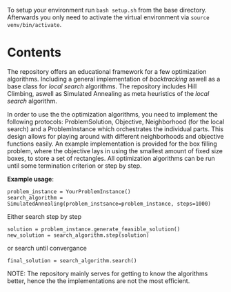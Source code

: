 To setup your environment run `bash setup.sh` from the base directory.
Afterwards you only need to activate the virtual environment via `source venv/bin/activate`.

# Contents
The repository offers an educational framework for a few optimization algorithms.
Including a general implementation of _backtracking_ aswell as a base class for _local search_ algorithms. The repository includes Hill Climbing, aswell as Simulated Annealing as meta heuristics of the _local search_ algorithm.

In order to use the the optimization algorithms, you need to implement the following protocols: ProblemSolution, Objective, Neighborhood (for the local search) and a ProblemInstance which orchestrates the individual parts.
This design allows for playing around with different neighborhoods and objective functions easily.
An example implementation is provided for the box filling problem, where the objective lays in using the smallest amount of fixed size boxes, to store a set of rectangles.
All optimization algorithms can be run until some termination criterion or step by step.

**Example usage**:
```
problem_instance = YourProblemInstance()
search_algorithm = SimulatedAnnealing(problem_instsance=problem_instance, steps=1000)
```

Either search step by step
```
solution = problem_instance.generate_feasible_solution()
new_solution = search_algorithm.step(solution)
```
or search until convergance
```
final_solution = search_algorithm.search()
```

NOTE: The repository mainly serves for getting to know the algorithms better, hence the the implementations are not the most efficient.
